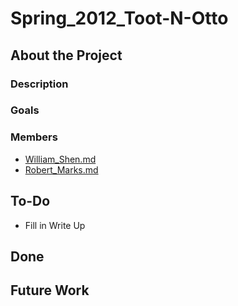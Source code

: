 Spring\_2012\_Toot-N-Otto
=========================

About the Project
-----------------

### Description

### Goals

### Members

-   [William\_Shen.md](User:wshen "wikilink")
-   [Robert\_Marks.md](User:rmarks "wikilink")

To-Do
-----

-   Fill in Write Up

Done
----

Future Work
-----------
